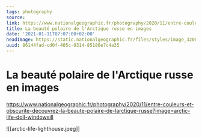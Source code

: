 ```yaml
---
tags: photography
source:
link: https://www.nationalgeographic.fr/photography/2020/11/entre-couleurs-et-obscurite-decouvrez-la-beaute-polaire-de-larctique-russe?image=arctic-life-doll-windowsill
title: La beauté polaire de l'Arctique russe en images
date: '2021-01-11T07:07:00+02:00'
headImage: https://static.nationalgeographic.fr/files/styles/image_3200/public/arctic-life-lighthouse.jpg?w=1600&h=1067
uuid: 86144fad-cd0f-405c-9314-85186e7c4a35
---
```


# La beauté polaire de l'Arctique russe en images
https://www.nationalgeographic.fr/photography/2020/11/entre-couleurs-et-obscurite-decouvrez-la-beaute-polaire-de-larctique-russe?image=arctic-life-doll-windowsill

![[arctic-life-lighthouse.jpeg]]
